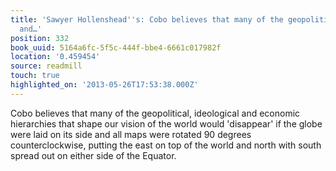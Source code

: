 ```yaml
---
title: 'Sawyer Hollenshead''s: Cobo believes that many of the geopolitical, ideological
  and…'
position: 332
book_uuid: 5164a6fc-5f5c-444f-bbe4-6661c017982f
location: '0.459454'
source: readmill
touch: true
highlighted_on: '2013-05-26T17:53:38.000Z'
---
```


Cobo believes that many of the geopolitical, ideological and economic hierarchies that shape our vision of the world would 'disappear' if the globe were laid on its side and all maps were rotated 90 degrees counterclockwise, putting the east on top of the world and north with south spread out on either side of the Equator.